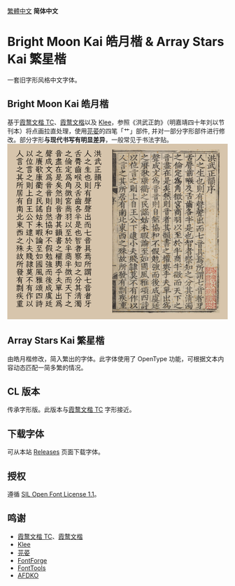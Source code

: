 [繁體中文](../../) **简体中文**
# Bright Moon Kai 皓月楷 & Array Stars Kai 繁星楷
一套旧字形风格中文字体。

## Bright Moon Kai 皓月楷
基于[霞鹜文楷 TC](https://github.com/lxgw/LxgwWenkaiTC)、[霞鹜文楷](https://github.com/lxgw/LxgwWenKai)以及 [Klee](https://github.com/fontworks-fonts/Klee)，参照《洪武正韵》（明嘉靖四十年刘以节刊本）将点画拉直处理，使用[芫荽](https://github.com/ButTaiwan/iansui)的四笔「艹」部件, 并对一部分字形部件进行修改。部分字形**与现代书写有明显差异**，一般常见于书法字贴。  
![image](./pictures/picture001.png)  

## Array Stars Kai 繁星楷
由皓月楷修改，简入繁出的字体。此字体使用了 OpenType 功能，可根据文本内容动态匹配一简多繁的情况。

## CL 版本
传承字形版。此版本与[霞鹜文楷 TC](https://github.com/lxgw/LxgwWenkaiTC) 字形接近。

## 下载字体
可从本站 [Releases](../../releases) 页面下载字体。

## 授权
遵循 [SIL Open Font License 1.1](./LICENSE.txt)。

## 鸣谢
* [霞鹜文楷 TC](https://github.com/lxgw/LxgwWenkaiTC)、[霞鹜文楷](https://github.com/lxgw/LxgwWenKai)
* [Klee](https://github.com/fontworks-fonts/Klee)
* [芫荽](https://github.com/ButTaiwan/iansui)
* [FontForge](https://github.com/fontforge/fontforge)
* [FontTools](https://github.com/fonttools/fonttools)
* [AFDKO](https://github.com/adobe-type-tools/afdko/)
